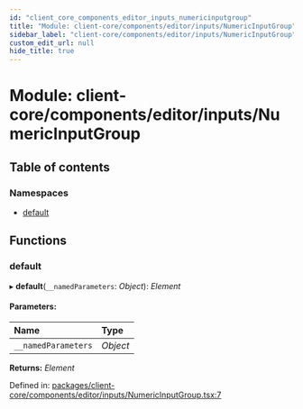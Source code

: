 ```yaml
---
id: "client_core_components_editor_inputs_numericinputgroup"
title: "Module: client-core/components/editor/inputs/NumericInputGroup"
sidebar_label: "client-core/components/editor/inputs/NumericInputGroup"
custom_edit_url: null
hide_title: true
---
```


# Module: client-core/components/editor/inputs/NumericInputGroup

## Table of contents

### Namespaces

- [default](client_core_components_editor_inputs_numericinputgroup.default.md)

## Functions

### default

▸ **default**(`__namedParameters`: *Object*): *Element*

#### Parameters:

Name | Type |
:------ | :------ |
`__namedParameters` | *Object* |

**Returns:** *Element*

Defined in: [packages/client-core/components/editor/inputs/NumericInputGroup.tsx:7](https://github.com/xr3ngine/xr3ngine/blob/5a0f83ed8/packages/client-core/components/editor/inputs/NumericInputGroup.tsx#L7)
